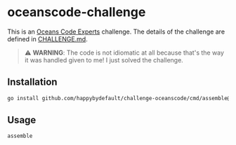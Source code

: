 # oceanscode-challenge

This is an [Oceans Code Experts](https://www.oceanscode.com/) challenge. The details of the challenge are defined
in [CHALLENGE.md](CHALLENGE.md).

> :warning: **WARNING**: The code is not idiomatic at all because that's the way it was handled given to me! I just solved the challenge.

## Installation

```sh
go install github.com/happybydefault/challenge-oceanscode/cmd/assemble@latest
```

## Usage

```sh
assemble
```
